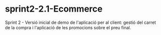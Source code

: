 # sprint2-2.1-Ecommerce
Sprint 2 - Versió inicial de demo de l'aplicació per al client: gestió del carret de la compra i l'aplicació de les promocions sobre el preu final.
